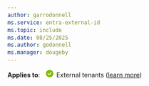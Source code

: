 ```yaml
---
author: garrodonnell
ms.service: entra-external-id
ms.topic: include
ms.date: 08/25/2025
ms.author: godonnell
ms.manager: dougeby
---
```


**Applies to**: ![Green circle with a white check mark symbol that indicates the following content applies to external tenants.](../media/common/applies-to-yes.png) External tenants ([learn more](/entra/external-id/tenant-configurations))